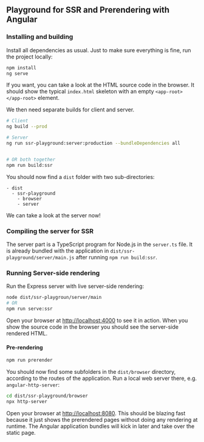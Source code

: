 ## Playground for SSR and Prerendering with Angular

### Installing and building

Install all dependencies as usual.
Just to make sure everything is fine, run the project locally:

```bash
npm install
ng serve
```

If you want, you can take a look at the HTML source code in the browser. It should show the typical `index.html` skeleton with an empty `<app-root></app-root>` element.

We then need separate builds for client and server.

```bash
# Client
ng build --prod

# Server
ng run ssr-playground:server:production --bundleDependencies all


# OR both together
npm run build:ssr
```

You should now find a `dist` folder with two sub-directories:

```
- dist
  - ssr-playground
    - browser
    - server
```

We can take a look at the server now!

### Compiling the server for SSR

The server part is a TypeScript program for Node.js in the `server.ts` file.
It is already bundled with the application in `dist/ssr-playground/server/main.js` after running `npm run build:ssr`.


### Running Server-side rendering

Run the Express server with live server-side rendering:

```bash
node dist/ssr-playgroun/server/main
# OR
npm run serve:ssr
```

Open your browser at [http://localhost:4000](http://localhost:4000) to see it in action. When you show the source code in the browser you should see the server-side rendered HTML.


#### Pre-rendering


```bash
npm run prerender
```

You should now find some subfolders in the `dist/browser` directory, according to the routes of the application.
Run a local web server there, e.g. `angular-http-server`:

```bash
cd dist/ssr-playground/browser
npx http-server
```

Open your browser at [http://localhost:8080](http://localhost:8080).
This should be blazing fast because it just shows the prerendered pages without doing any rendering at runtime.
The Angular application bundles will kick in later and take over the static page.


